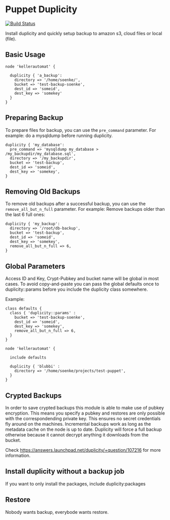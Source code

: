 Puppet Duplicity
================

[![Build Status](https://travis-ci.org/Jimdo/puppet-duplicity.png)](https://travis-ci.org/Jimdo/puppet-duplicity)

Install duplicity and quickly setup backup to amazon s3, cloud files or local (file).

Basic Usage
-----------
    node 'kellerautomat' {

      duplicity { 'a_backup':
        directory => '/home/soenke/',
        bucket => 'test-backup-soenke',
        dest_id => 'someid',
        dest_key => 'somekey'
      }
    }

Preparing Backup
----------------

To prepare files for backup, you can use the ```pre_command``` parameter.
For example: do a mysqldump before running duplicity.

    duplicity { 'my_database':
      pre_command => 'mysqldump my_database > /my_backupdir/my_database.sql',
      directory => '/my_backupdir',
      bucket => 'test-backup',
      dest_id => 'someid',
      dest_key => 'somekey',
    }

Removing Old Backups
--------------------

To remove old backups after a successful backup, you can use the ```remove_all_but_n_full``` parameter.
For example: Remove backups older than the last 6 full ones:

    duplicity { 'my_backup':
      directory => '/root/db-backup',
      bucket => 'test-backup',
      dest_id => 'someid',
      dest_key => 'somekey',
      remove_all_but_n_full => 6,
    }

Global Parameters
-----------------

Access ID and Key, Crypt-Pubkey and bucket name will be global in most cases. To avoid copy-and-paste
you can pass the global defaults once to duplicity::params before you include the duplicity class somewhere.

Example:

    class defaults {
      class { 'duplicity::params' :
        bucket => 'test-backup-soenke',
        dest_id => 'someid',
        dest_key => 'somekey',
        remove_all_but_n_full => 6,
      }
    }

    node 'kellerautomat' {

      include defaults

      duplicity { 'blubbi' :
        directory => '/home/soenke/projects/test-puppet',
      }
    }

Crypted Backups
---------------

In order to save crypted backups this module is able to make use of pubkey encryption.
This means you specify a pubkey and restores are only possible with the correspondending
private key. This ensures no secret credentials fly around on the machines. Incremental backups
work as long as the metadata cache on the node is up to date. Duplicity will force a full backup
otherwise because it cannot decrypt anything it downloads from the bucket.

Check https://answers.launchpad.net/duplicity/+question/107216 for more information.

Install duplicity without a backup job
--------------------------------------

If you want to only install the packages, include duplicity:packages

Restore
-------

Nobody wants backup, everybode wants restore.
